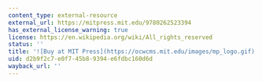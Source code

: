 ```yaml
---
content_type: external-resource
external_url: https://mitpress.mit.edu/9780262523394
has_external_license_warning: true
license: https://en.wikipedia.org/wiki/All_rights_reserved
status: ''
title: '![Buy at MIT Press](https://ocwcms.mit.edu/images/mp_logo.gif)'
uid: d2b9f2c7-e0f7-45b8-9394-e6fdbc160d6d
wayback_url: ''
---
```

